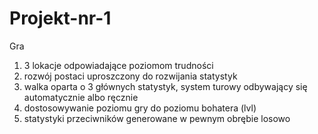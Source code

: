 # Projekt-nr-1
Gra
1. 3 lokacje odpowiadające poziomom trudności
2. rozwój postaci uproszczony do rozwijania statystyk
3. walka oparta o 3 głównych statystyk, system turowy odbywający się automatycznie albo ręcznie
4. dostosowywanie poziomu gry do poziomu bohatera (lvl)
5. statystyki przeciwników generowane w pewnym obrębie losowo
